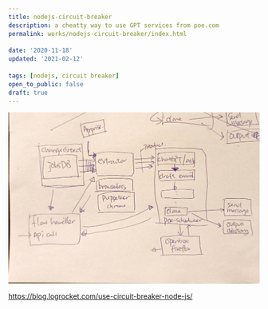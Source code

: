 ```yaml
---
title: nodejs-circuit-breaker
description: a cheatty way to use GPT services from poe.com
permalink: works/nodejs-circuit-breaker/index.html

date: '2020-11-18'
updated: '2021-02-12'

tags: [nodejs, circuit breaker]
open_to_public: false
draft: true
---
```


![](./hand_draft.jpg)

https://blog.logrocket.com/use-circuit-breaker-node-js/